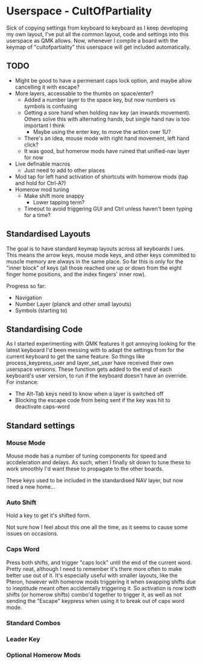 # Userspace - CultOfPartiality
Sick of copying settings from keyboard to keyboard as I keep developing my own layout, I've put all the common layout, code and settings into this userspace as QMK allows. Now, whenever I compile a board with the keymap of "cultofpartiality" this userspace will get included automatically.

## TODO
- Might be good to have a permenant caps lock option, and maybe allow cancelling it with escape?
- More layers, accessable to the thumbs on space/enter?
    - Added a number layer to the space key, but now numbers vs symbols is confusing
    - Getting a sore hand when holding nav key (an inwards movement). Others solve this with alternating hands, but single hand nav is too important I think
        - Maybe using the enter key, to move the action over 1U?
    - There's an idea, mouse mode with right hand movement, left hand click?
    - It was good, but homerow mods have ruined that unified-nav layer for now
- Live definable macros
    - Just need to add to other places
- Mod tap for left hand activation of shortcuts with homerow mods (tap and hold for Ctrl-A?)
- Homerow mod tuning
    - Make shift more snappy
        - Lower tapping term?
    - Timeout to avoid triggering GUI and Ctrl unless haven't been typing for a time?

## Standardised Layouts
The goal is to have standard keymap layouts across all keyboards I ues. This means the arrow keys, mouse mode keys, and other keys committed to muscle memory are always in the same place. So far this is only for the "inner block" of keys (all those reached one up or down from the eight finger home positions, and the index fingers' inner row).

Progress so far:
 - Navigation
 - Number Layer (planck and other small layouts)
 - Symbols (starting to) 

## Standardising Code
As I started experimenting with QMK features it got annoying looking for the latest keyboard I'd been messing with to adapt the settings from for the current keyboard to get the same feature. So things like process_keypress_user and layer_set_user have received their own userspace versions. These function gets added to the end of each keyboard's user version, to run if the keyboard doesn't have an override. For instance:
 - The Alt-Tab keys need to know when a layer is switched off
 - Blocking the escape code from being sent if the key was hit to deactivate caps-word

## Standard settings
### Mouse Mode
Mouse mode has a number of tuning components for speed and accdeleration and delays. As such, when I finally sit down to tune these to work smoothly I'd want these to propagate to the other boards.

These keys used to be included in the standardised NAV layer, but now need a new home...

### Auto Shift
Hold a key to get it's shifted form.

Not sure how I feel about this one all the time, as it seems to cause some issues on occasions.

### Caps Word
Press both shifts, and trigger "caps lock" until the end of the current word. Pretty neat, although I need to remember it's there more often to make better use out of it. It's especially useful with smaller layouts, like the Pteron, however with homerow mods triggering it when swapping shifts due to ineptitude meant often accidentally triggering it. So activation is now both shifts (or homerow shifts) combo'd together to trigger it, as well as not sending the "Escape" keypress when using it to break out of caps word mode.

### Standard Combos

### Leader Key

### Optional Homerow Mods
